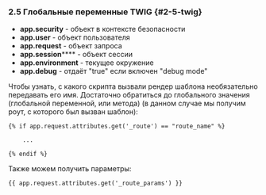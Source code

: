 ### 2.5 Глобальные переменные TWIG {#2-5-twig}

*   **app.security** - объект в контексте безопасности
*   **app.user** - объект пользователя
*   **app.request** - объект запроса
*   **app.session****** - объект сессии
*   **app.environment** - текущее окружение
*   **app.debug** - отдаёт "true" если включен "debug mode"

Чтобы узнать, с какого скрипта вызвали рендер шаблона необязательно передавать его имя. Достаточно обратиться до глобального значения (глобальной переменной, или метода) (в данном случае мы получим роут, с которого был вызван шаблон):

```
{% if app.request.attributes.get('_route') == "route_name" %}

    ...

{% endif %}
```

Также можем получить параметры:

`{{ app.request.attributes.get('_route_params') }}`